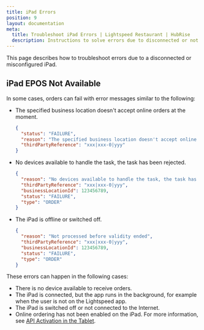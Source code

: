 ```yaml
---
title: iPad Errors
position: 9
layout: documentation
meta:
  title: Troubleshoot iPad Errors | Lightspeed Restaurant | HubRise
  description: Instructions to solve errors due to disconnected or not properly configured iPads.
---
```


This page describes how to troubleshoot errors due to a disconnected or misconfigured iPad.

## iPad EPOS Not Available

In some cases, orders can fail with error messages similar to the following:

- The specified business location doesn't accept online orders at the moment.

  ```json
  {
    "status": "FAILURE",
    "reason": "The specified business location doesn't accept online orders at the moment.",
    "thirdPartyReference": "xxx|xxx-0|yyy"
  }
  ```

- No devices available to handle the task, the task has been rejected.

  ```json
  {
    "reason": "No devices available to handle the task, the task has been rejected.",
    "thirdPartyReference": "xxx|xxx-0|yyy",
    "businessLocationId": 123456789,
    "status": "FAILURE",
    "type": "ORDER"
  }
  ```

- The iPad is offline or switched off.

  ```json
  {
    "reason": "Not processed before validity ended",
    "thirdPartyReference": "xxx|xxx-0|yyy",
    "businessLocationId": 123456789,
    "status": "FAILURE",
    "type": "ORDER"
  }
  ```

These errors can happen in the following cases:

- There is no device available to receive orders.
- The iPad is connected, but the app runs in the background, for example when the user is not on the Lightspeed app.
- The iPad is switched off or not connected to the Internet.
- Online ordering has not been enabled on the iPad. For more information, see [API Activation in the Tablet](/apps/lightspeed-restaurant/faqs/troubleshooting-failed-orders/#api-activation-in-the-tablet).
